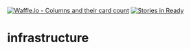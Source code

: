 [![Waffle.io - Columns and their card count](https://badge.waffle.io/uport-project/infrastructure.png?columns=all)](https://waffle.io/uport-project/infrastructure?utm_source=badge)
[![Stories in Ready](https://badge.waffle.io/CIS101-PaceU/infrastructure.png?label=ready&title=Ready)](https://waffle.io/CIS101-PaceU/infrastructure)
# infrastructure